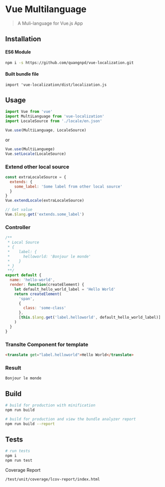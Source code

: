 # Vue Multilanguage

> A Muli-language for Vue.js App

## Installation

#### ES6 Module

```bash
npm i -s https://github.com/quangnpd/vue-localization.git
```

#### Built bundle file

```
import 'vue-localization/dist/localization.js
```

## Usage

```javascript
import Vue from 'vue'
import MultiLanguage from 'vue-localization'
import LocaleSource from './locale/en.json'

Vue.use(MultiLanguage, LocaleSource)
```

or

```javascript
Vue.use(MultiLanguege)
Vue.setLocale(LocaleSource)
```

### Extend other local source

```javascript
const extraLocaleSource = {
  extends: {
    some_label: 'Some label from other local source'
  }
}
Vue.extendLocale(extraLocaleSource)

// Get value
Vue.$lang.get('extends.some_label')
```

### Controller

```javascript
/**
 * Local Source
 * {
 *    label: {
 *      helloworld: 'Bonjour le monde'
 *    }
 * }
 **/
export default {
  name: 'hello-world',
  render: function(createElement) {
    let default_hello_world_label = 'Hello World'
    return createElement(
      'span',
      {
        class: 'some-class'
      },
      [this.$lang.get('label.helloworld', default_hello_world_label)]
    )
  }
}
```

### Translte Component for template

```html
<translate get="label.helloworld">Hello World</translate>
```

### Result

```
Bonjour le monde
```

## Build

```bash
# build for production with minification
npm run build

# build for production and view the bundle analyzer report
npm run build --report
```

## Tests

```bash
# run tests
npm i
npm run test
```

Coverage Report

```
/test/unit/coverage/lcov-report/index.html
```
